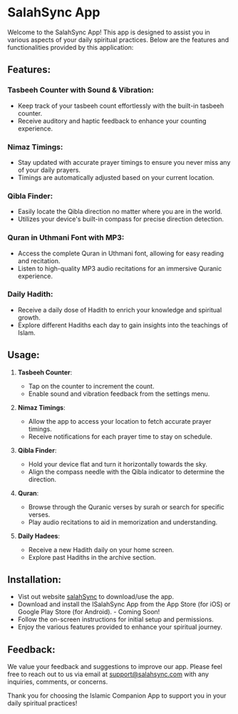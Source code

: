 # SalahSync App

Welcome to the SalahSync App! This app is designed to assist you in various aspects of your daily spiritual practices. Below are the features and functionalities provided by this application:

## Features:

### Tasbeeh Counter with Sound & Vibration:

- Keep track of your tasbeeh count effortlessly with the built-in tasbeeh counter.
- Receive auditory and haptic feedback to enhance your counting experience.

### Nimaz Timings:

- Stay updated with accurate prayer timings to ensure you never miss any of your daily prayers.
- Timings are automatically adjusted based on your current location.

### Qibla Finder:

- Easily locate the Qibla direction no matter where you are in the world.
- Utilizes your device's built-in compass for precise direction detection.

### Quran in Uthmani Font with MP3:

- Access the complete Quran in Uthmani font, allowing for easy reading and recitation.
- Listen to high-quality MP3 audio recitations for an immersive Quranic experience.

### Daily Hadith:

- Receive a daily dose of Hadith to enrich your knowledge and spiritual growth.
- Explore different Hadiths each day to gain insights into the teachings of Islam.

## Usage:

1. **Tasbeeh Counter**:

   - Tap on the counter to increment the count.
   - Enable sound and vibration feedback from the settings menu.

2. **Nimaz Timings**:

   - Allow the app to access your location to fetch accurate prayer timings.
   - Receive notifications for each prayer time to stay on schedule.

3. **Qibla Finder**:

   - Hold your device flat and turn it horizontally towards the sky.
   - Align the compass needle with the Qibla indicator to determine the direction.

4. **Quran**:

   - Browse through the Quranic verses by surah or search for specific verses.
   - Play audio recitations to aid in memorization and understanding.

5. **Daily Hadees**:
   - Receive a new Hadith daily on your home screen.
   - Explore past Hadiths in the archive section.

## Installation:

- Vist out website [salahSync](https://salahsync.com) to download/use the app.
- Download and install the ISalahSync App from the App Store (for iOS) or Google Play Store (for Android). - Coming Soon!
- Follow the on-screen instructions for initial setup and permissions.
- Enjoy the various features provided to enhance your spiritual journey.

## Feedback:

We value your feedback and suggestions to improve our app. Please feel free to reach out to us via email at [support@salahsync.com](mailto:support@salahsync.com) with any inquiries, comments, or concerns.

Thank you for choosing the Islamic Companion App to support you in your daily spiritual practices!
